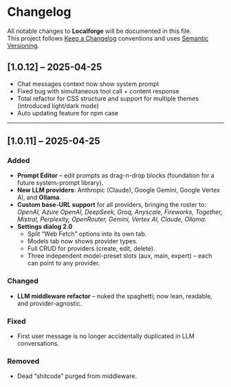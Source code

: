 # Changelog
All notable changes to **Localforge** will be documented in this file.  
This project follows [Keep a Changelog](https://keepachangelog.com/en/1.1.0/) conventions and uses [Semantic Versioning](https://semver.org/).

## [1.0.12] – 2025-04-25
* Chat messages context now show system prompt
* Fixed bug with simultaneous tool call + content response
* Total refactor for CSS structure and support for multiple themes (introduced light/dark mode)
* Auto updating feature for npm case

---

## [1.0.11] – 2025-04-25
### Added
- **Prompt Editor** – edit prompts as drag-n-drop blocks (foundation for a future system-prompt library).
- **New LLM providers**: Anthropic (Claude), Google Gemini, Google Vertex AI, and **Ollama**.
- **Custom base-URL support** for all providers, bringing the roster to:  
  *OpenAI, Azure OpenAI, DeepSeek, Groq, Anyscale, Fireworks, Together, Mistral, Perplexity, OpenRouter, Gemini, Vertex AI, Claude, Ollama.*
- **Settings dialog 2.0**
    - Split “Web Fetch” options into its own tab.
    - Models tab now shows provider types.
    - Full CRUD for providers (create, edit, delete).
    - Three independent model-preset slots (aux, main, expert) – each can point to any provider.

### Changed
- **LLM middleware refactor** – nuked the spaghetti; now lean, readable, and provider-agnostic.

### Fixed
- First user message is no longer accidentally duplicated in LLM conversations.

### Removed
- Dead “shitcode” purged from middleware.

